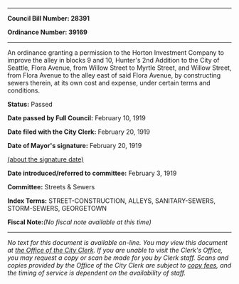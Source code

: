 

********

**Council Bill Number: 28391**
   
**Ordinance Number: 39169**
********

 An ordinance granting a permission to the Horton Investment Company to improve the alley in blocks 9 and 10, Hunter's 2nd Addition to the City of Seattle, Flora Avenue, from Willow Street to Myrtle Street, and Willow Street, from Flora Avenue to the alley east of said Flora Avenue, by constructing sewers therein, at its own cost and expense, under certain terms and conditions.

**Status:** Passed
   
**Date passed by Full Council:** February 10, 1919
   
**Date filed with the City Clerk:** February 20, 1919
   
**Date of Mayor's signature:** February 20, 1919
   
[(about the signature date)](/~public/approvaldate.htm)
   
   
   
**Date introduced/referred to committee:** February 3, 1919
   
**Committee:** Streets & Sewers
   
   
**Index Terms:** STREET-CONSTRUCTION, ALLEYS, SANITARY-SEWERS, STORM-SEWERS, GEORGETOWN

**Fiscal Note:**_(No fiscal note available at this time)_
********

_No text for this document is available on-line. You may view this document at [the Office of the City Clerk](http://www.seattle.gov/leg/clerk/contactUs.htm). If you are unable to visit the Clerk's Office, you may request a copy or scan be made for you by Clerk staff. Scans and copies provided by the Office of the City Clerk are subject to [copy fees](http://clerk.seattle.gov/~public/clerkfees.htm), and the timing of service is dependent on the availability of staff._

